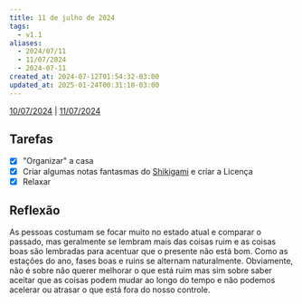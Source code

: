 ```yaml
---
title: 11 de julho de 2024
tags:
  - v1.1
aliases:
  - 2024/07/11
  - 11/07/2024
  - 2024-07-11
created_at: 2024-07-12T01:54:32-03:00
updated_at: 2025-01-24T00:31:10-03:00
---
```


[10/07/2024](2024-07-10-Quinto_post.md) | [11/07/2024](2024-07-11-Sexto_post.md)

## Tarefas

- [X] "Organizar" a casa
- [x] Criar algumas notas fantasmas do [Shikigami](content/retorno/2024/07/26/Shikigami.md) e criar a Licença
- [x] Relaxar

##  Reflexão

As pessoas costumam se focar muito no estado atual e comparar o passado, mas geralmente se lembram mais das coisas ruim e as coisas boas são lembradas para acentuar que o presente não está bom. Como as estações do ano, fases boas e ruins se alternam naturalmente. Obviamente, não é sobre não querer melhorar o que está ruim mas sim sobre saber aceitar que as coisas podem mudar ao longo do tempo e não podemos acelerar ou atrasar o que está fora do nosso controle.